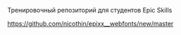 Тренировочный репозиторий для студентов Epic Skills

https://github.com/nicothin/epixx__webfonts/new/master
